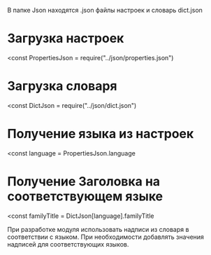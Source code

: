 В папке Json находятся .json файлы настроек и словарь dict.json

# Загрузка настроек
<const PropertiesJson = require("../json/properties.json")

# Загрузка словаря 
<const DictJson = require("../json/dict.json")

# Получение языка из настроек
<const language = PropertiesJson.language

# Получение Заголовка на соответствующем языке
<const familyTitle = DictJson[language].familyTitle

При разработке модуля использовать надписи из словаря в соответствии с языком.
При необходимости добавлять значения надписей для соответствующих языков.